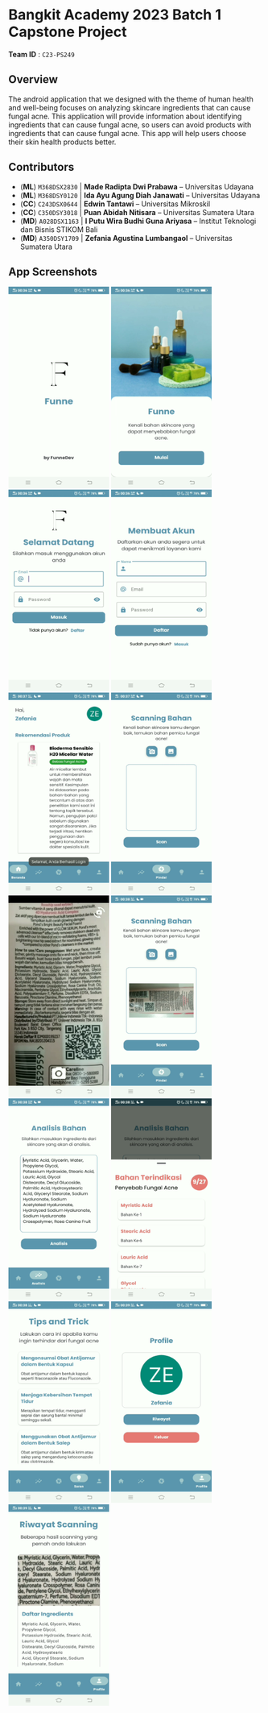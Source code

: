 # Bangkit Academy 2023 Batch 1 Capstone Project

**Team ID** : `C23-PS249`

## Overview

The android application that we designed with the theme of human health and well-being focuses on analyzing skincare ingredients that can cause fungal acne. This application will provide information about identifying ingredients that can cause fungal acne, so users can avoid products with ingredients that can cause fungal acne. This app will help users choose their skin health products better.

## Contributors

- (**ML**) `M368DSX2830` | **Made Radipta Dwi Prabawa** – Universitas Udayana
- (**ML**) `M368DSY0120` | **Ida Ayu Agung Diah Janawati** – Universitas Udayana
- (**CC**) `C243DSX0644` | **Edwin Tantawi** – Universitas Mikroskil
- (**CC**) `C350DSY3018` | **Puan Abidah Nitisara** – Universitas Sumatera Utara
- (**MD**) `A028DSX1163` | **I Putu Wira Budhi Guna Ariyasa** – Institut Teknologi dan Bisnis STIKOM Bali
- (**MD**) `A350DSY1709` | **Zefania Agustina Lumbangaol** – Universitas Sumatera Utara

## App Screenshots
<img src="./assets/splash.png" width=200 height=400>     <img src="./assets/onboarding.png" width=200 height=400>     <img src="./assets/login.png" width=200 height=400>
<img src="./assets/register.png" width=200 height=400>     <img src="./assets/home.png" width=200 height=400>     <img src="./assets/scan.png" width=200 height=400>
<img src="./assets/camera.png" width=200 height=400>     <img src="./assets/scan_image.png" width=200 height=400>     <img src="./assets/analyze.png" width=200 height=400>
<img src="./assets/result.png" width=200 height=400>     <img src="./assets/suggestion.png" width=200 height=400>     <img src="./assets/profile.png" width=200 height=400>
<img src="./assets/history.png" width=200 height=400>
